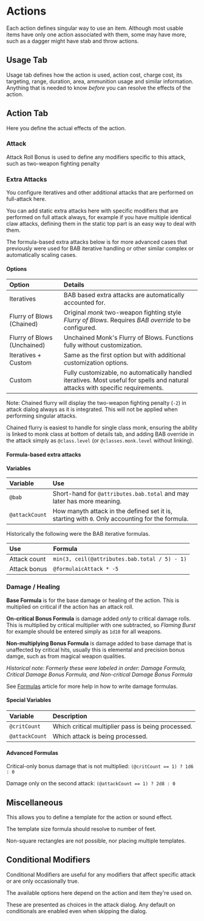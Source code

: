 # Actions

Each action defines singular way to use an item. Although most usable items have only one action associated with them, some may have more, such as a dagger might have stab and throw actions.

## Usage Tab

Usage tab defines how the action is used, action cost, charge cost, its targeting, range, duration, area, ammunition usage and similar information. Anything that is needed to know _before_ you can resolve the effects of the action.

## Action Tab

Here you define the actual effects of the action.

### Attack

Attack Roll Bonus is used to define any modifiers specific to this attack, such as two-weapon fighting penalty

### Extra Attacks

You configure iteratives and other additional attacks that are performed on full-attack here.

You can add static extra attacks here with specific modifiers that are performed on full attack always, for example if you have multiple identical claw attacks, defining them in the static top part is an easy way to deal with them.

The formula-based extra attacks below is for more advanced cases that previously were used for BAB iterative handling or other similar complex or automatically scaling cases.

#### Options

| Option                      | Details                                                                                                                         |
| :-------------------------- | :------------------------------------------------------------------------------------------------------------------------------ |
| Iteratives                  | BAB based extra attacks are automatically accounted for.                                                                        |
| Flurry of Blows (Chained)   | Original _monk_ two-weapon fighting style _Flurry of Blows_. Requires _BAB override_ to be configured.                          |
| Flurry of Blows (Unchained) | Unchained Monk's Flurry of Blows. Functions fully without customization.                                                        |
| Iteratives + Custom         | Same as the first option but with additional customization options.                                                             |
| Custom                      | Fully customizable, no automatically handled iteratives. Most useful for spells and natural attacks with specific requirements. |

Note: Chained flurry will display the two-weapon fighting penalty (`-2`) in attack dialog always as it is integrated. This will not be applied when performing singular attacks.

Chained flurry is easiest to handle for single class monk, ensuring the ability is linked to monk class at bottom of details tab, and adding BAB override in the attack simply as `@class.level` (or `@classes.monk.level` without linking).

#### Formula-based extra attacks

**Variables**

| Variable       | Use                                                                                             |
| :------------- | :---------------------------------------------------------------------------------------------- |
| `@bab`         | Short-hand for `@attributes.bab.total` and may later has more meaning.                          |
| `@attackCount` | How manyth attack in the defined set it is, starting with `0`. Only accounting for the formula. |

Historically the following were the BAB iterative formulas.

| Use          | Formula                                       |
| :----------- | :-------------------------------------------- |
| Attack count | `min(3, ceil(@attributes.bab.total / 5) - 1)` |
| Attack bonus | `@formulaicAttack * -5`                       |

### Damage / Healing

**Base Formula** is for the base damage or healing of the action. This is multiplied on critical if the action has an attack roll.

**On-critical Bonus Formula** is damage added _only_ to critical damage rolls. This is multiplied by critical multiplier with one subtracted, so _Flaming Burst_ for example should be entered simply as `1d10` for all weapons.

**Non-multiplying Bonus Formula** is damage added to base damage that is unaffected by critical hits, usually this is elemental and precision bonus damge, such as from magical weapon qualities.

_Historical note: Formerly these were labeled in order: Damage Formula, Critical Damage Bonus Formula, and Non-critical Damage Bonus Formula_

See [Formulas](Help/Formulas) article for more help in how to write damage formulas.

#### Special Variables

| Variable       | Description                                        |
| :------------- | :------------------------------------------------- |
| `@critCount`   | Which critical multiplier pass is being processed. |
| `@attackCount` | Which attack is being processed.                   |

#### Advanced Formulas

Critical-only bonus damage that is not multiplied:
`(@critCount == 1) ? 1d6 : 0`

Damage only on the second attack:
`(@attackCount == 1) ? 2d8 : 0`

## Miscellaneous

This allows you to define a template for the action or sound effect.

The template size formula should resolve to number of feet.

Non-square rectangles are not possible, nor placing multiple templates.

## Conditional Modifiers

Conditional Modifiers are useful for any modifiers that affect specific attack or are only occasionally true.

The available options here depend on the action and item they're used on.

These are presented as choices in the attack dialog. Any default on conditionals are enabled even when skipping the dialog.
